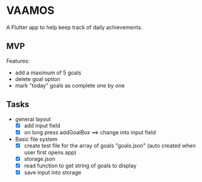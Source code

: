 # VAAMOS

A Flutter app to help keep track of daily achievements.

## MVP

Features:

- add a maximum of 5 goals
- delete goal option
- mark "today" goals as complete one by one

## Tasks

- general layout
  - [x] add input field
  - [x] on long press addGoalBox ==> change into input field

- Basic file system
  - [x] create test file for the array of goals "goals.json" (auto created when user first opens app)
  - [x] storage.json
  - [x] read function to get string of goals to display
  - [x] save input into storage
